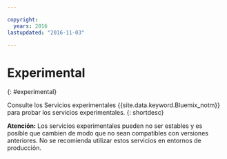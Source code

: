 ```yaml
---

copyright:
  years: 2016
lastupdated: "2016-11-03"

---
```


# Experimental
{: #experimental}

Consulte los Servicios experimentales {{site.data.keyword.Bluemix_notm}} para probar los servicios experimentales.
{: shortdesc}



**Atención:** Los servicios experimentales pueden no ser estables y es posible que cambien de modo que no sean compatibles con versiones anteriores. No se recomienda utilizar estos servicios en entornos de producción.
